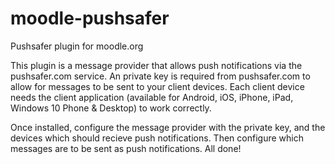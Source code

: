 # moodle-pushsafer
Pushsafer plugin for moodle.org

This plugin is a message provider that allows push notifications via the pushsafer.com service. An private key is required from pushsafer.com to allow for messages to be sent to your client devices. Each client device needs the client application (available for Android, iOS, iPhone, iPad, Windows 10 Phone & Desktop) to work correctly.

Once installed, configure the message provider with the private key, and the devices which should recieve push notifications. Then configure which messages are to be sent as push notifications. All done!
